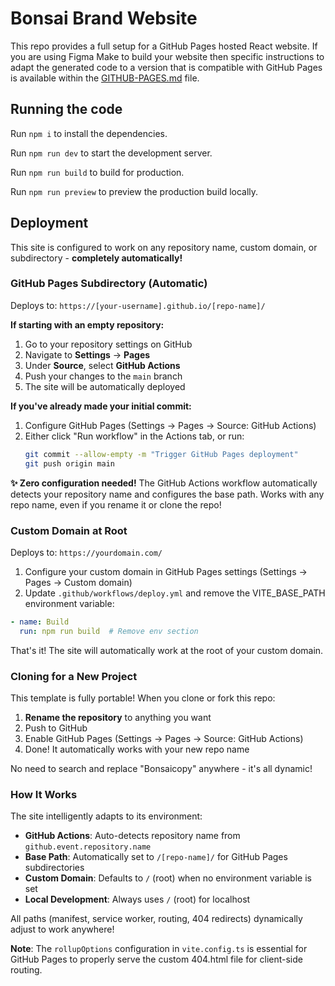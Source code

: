 
# Bonsai Brand Website

This repo provides a full setup for a GitHub Pages hosted React website. If you are using Figma Make to build your website then specific instructions to adapt the generated code to a version that is compatible with GitHub Pages is available within the [GITHUB-PAGES.md](GITHUB-PAGES.md) file.

## Running the code

Run `npm i` to install the dependencies.

Run `npm run dev` to start the development server.

Run `npm run build` to build for production.

Run `npm run preview` to preview the production build locally.

## Deployment

This site is configured to work on any repository name, custom domain, or subdirectory - **completely automatically!**

### GitHub Pages Subdirectory (Automatic)

Deploys to: `https://[your-username].github.io/[repo-name]/`

**If starting with an empty repository:**
1. Go to your repository settings on GitHub
2. Navigate to **Settings** → **Pages**
3. Under **Source**, select **GitHub Actions**
4. Push your changes to the `main` branch
5. The site will be automatically deployed

**If you've already made your initial commit:**
1. Configure GitHub Pages (Settings → Pages → Source: GitHub Actions)
2. Either click "Run workflow" in the Actions tab, or run:
   ```bash
   git commit --allow-empty -m "Trigger GitHub Pages deployment"
   git push origin main
   ```

**✨ Zero configuration needed!** The GitHub Actions workflow automatically detects your repository name and configures the base path. Works with any repo name, even if you rename it or clone the repo!

### Custom Domain at Root

Deploys to: `https://yourdomain.com/`

1. Configure your custom domain in GitHub Pages settings (Settings → Pages → Custom domain)
2. Update `.github/workflows/deploy.yml` and remove the VITE_BASE_PATH environment variable:
```yaml
- name: Build
  run: npm run build  # Remove env section
```

That's it! The site will automatically work at the root of your custom domain.

### Cloning for a New Project

This template is fully portable! When you clone or fork this repo:

1. **Rename the repository** to anything you want
2. Push to GitHub
3. Enable GitHub Pages (Settings → Pages → Source: GitHub Actions)
4. Done! It automatically works with your new repo name

No need to search and replace "Bonsaicopy" anywhere - it's all dynamic!

### How It Works

The site intelligently adapts to its environment:

- **GitHub Actions**: Auto-detects repository name from `github.event.repository.name`
- **Base Path**: Automatically set to `/[repo-name]/` for GitHub Pages subdirectories
- **Custom Domain**: Defaults to `/` (root) when no environment variable is set
- **Local Development**: Always uses `/` (root) for localhost

All paths (manifest, service worker, routing, 404 redirects) dynamically adjust to work anywhere!

**Note**: The `rollupOptions` configuration in `vite.config.ts` is essential for GitHub Pages to properly serve the custom 404.html file for client-side routing.
  